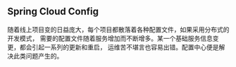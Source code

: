## Spring Cloud Config

随着线上项目变的日益庞大，每个项目都散落着各种配置文件，如果采用分布式的开发模式，
需要的配置文件随着服务增加而不断增多。某一个基础服务信息变更，都会引起一系列的更新和重启，
运维苦不堪言也容易出错。配置中心便是解决此类问题产生的。

